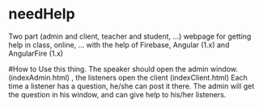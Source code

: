 # **needHelp**
Two part (admin and client, teacher and student, ...) webpage for getting help in class, online, ...  with the help of Firebase, Angular (1.x) and AngularFire (1.x)

#How to Use this thing.
The speaker should open the admin window. (indexAdmin.html) , the listeners open the client (indexClient.html)
Each time a listener has a question, he/she can post it there.  The admin will get the question in his window, and can give help to his/her listeners.

